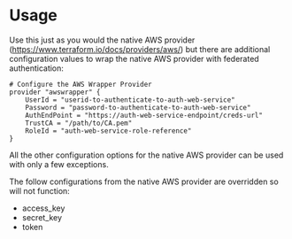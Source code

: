 # Usage
Use this just as you would the native AWS provider (https://www.terraform.io/docs/providers/aws/) but there are additional configuration values to wrap the native AWS provider with federated authentication:

```
# Configure the AWS Wrapper Provider
provider "awswrapper" {
    UserId = "userid-to-authenticate-to-auth-web-service"
    Password = "password-to-authenticate-to-auth-web-service"
    AuthEndPoint = "https://auth-web-service-endpoint/creds-url"
    TrustCA = "/path/to/CA.pem"
    RoleId = "auth-web-service-role-reference"
}
```
All the other configuration options for the native AWS provider can be used with only a few exceptions.

The follow configurations from the native AWS provider are overridden so will not function:
* access_key
* secret_key
* token